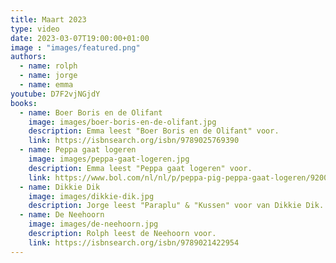 ```yaml
---
title: Maart 2023
type: video
date: 2023-03-07T19:00:00+01:00
image : "images/featured.png"
authors:
  - name: rolph
  - name: jorge
  - name: emma
youtube: D7F2vjNGjdY
books:
  - name: Boer Boris en de Olifant
    image: images/boer-boris-en-de-olifant.jpg
    description: Emma leest "Boer Boris en de Olifant" voor.
    link: https://isbnsearch.org/isbn/9789025769390
  - name: Peppa gaat logeren
    image: images/peppa-gaat-logeren.jpg
    description: Emma leest "Peppa gaat logeren" voor.
    link: https://www.bol.com/nl/nl/p/peppa-pig-peppa-gaat-logeren/9200000087119406/
  - name: Dikkie Dik
    image: images/dikkie-dik.jpg
    description: Jorge leest "Paraplu" & "Kussen" voor van Dikkie Dik.
  - name: De Neehoorn
    image: images/de-neehoorn.jpg
    description: Rolph leest de Neehoorn voor.
    link: https://isbnsearch.org/isbn/9789021422954
---
```

